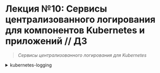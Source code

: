 # **Лекция №10: Сервисы централизованного логирования для компонентов Kubernetes и приложений // ДЗ**
> _Сервисы централизованного логирования для Kubernetes_
<details>
  <summary>kubernetes-logging</summary>

## **Задание:**
Сервисы централизованного логирования для Kubernetes

Цель:
В домашнем задании развернем сервисы для централизованного логирования (EFK/Loki) внутри Kubernetes, научимся отправлять туда структурированные логи продукта и инфраструктурных компонентов, рассмотрим способы визуализировать информацию из логов


Описание/Пошаговая инструкция выполнения домашнего задания:
Все действия описаны в методическом указании.


Критерии оценки:
0 б. - задание не выполнено
1 б. - задание выполнено
2 б. - выполнены все дополнительные задания

---

## **Выполнено:**

1. Подготовка Kubernetes кластера

- Поднимаем кластер k8s в yandex-cloud со следующими параметрами:
  - Как минимум 1 нода типа `standard-v2` в группе узлов `default-pool`
  - Как минимум 3 ноды типа `standard-v2` в группе узлов `infra-pool`
~~~bash
cd terraform-k8s
terraform init
terraform plan
terraform apply
~~~

~~~bash
kubectl get nodes -o wide
~~~

~~~bash
yc managed-kubernetes cluster list-node-groups k8s-4otus
yc managed-kubernetes node-group list
yc managed-kubernetes node-group list-nodes infra-pool
~~~
~~~bash
kubectl taint nodes cl19nlrekjkf36otr3kj-emoh node-role=infra:NoSchedule
~~~

# **Полезное:**

https://registry.tfpla.net/providers/yandex-cloud/yandex/latest/docs/resources/kubernetes_node_group#node_taints


</details>
